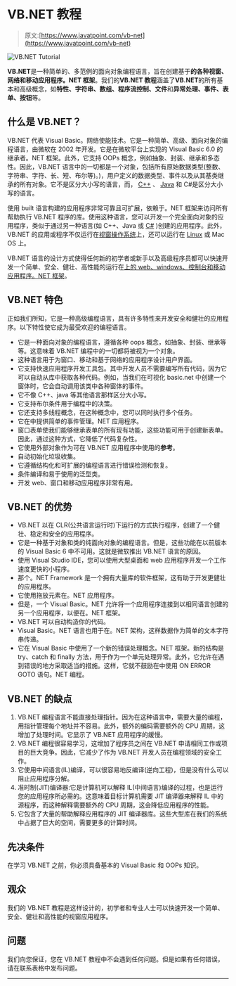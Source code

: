 # VB.NET 教程

> 原文:[https://www.javatpoint.com/vb-net](https://www.javatpoint.com/vb-net)

![VB.NET Tutorial](../Images/c27fae7b32f55f6667c6087da1826723.png)

**VB.NET**是一种简单的、多范例的面向对象编程语言，旨在创建基于**的各种视窗、网络和移动应用程序。NET 框架**。我们的**VB.NET 教程**涵盖了**VB.NET**的所有基本和高级概念，如**特性、字符串、数组、程序流控制、文件**和**异常处理、事件、表单、按钮**等。

## 什么是 VB.NET？

VB.NET 代表 Visual Basic。网络使能技术。它是一种简单、高级、面向对象的编程语言，由微软在 2002 年开发。它是在微软平台上实现的 Visual Basic 6.0 的继承者。NET 框架。此外，它支持 OOPs 概念，例如抽象、封装、继承和多态性。因此，VB.NET 语言中的一切都是一个对象，包括所有原始数据类型(整数、字符串、字符、长、短、布尔等)。)，用户定义的数据类型、事件以及从其基类继承的所有对象。它不是区分大小写的语言，而， [C++](https://www.javatpoint.com/cpp-tutorial) 、 [Java](https://www.javatpoint.com/java-tutorial) 和 C#是区分大小写的语言。

使用 built 语言构建的应用程序非常可靠且可扩展，依赖于。NET 框架来访问所有帮助执行 VB.NET 程序的库。使用这种语言，您可以开发一个完全面向对象的应用程序，类似于通过另一种语言(如 C++、Java 或 [C#](https://www.javatpoint.com/c-sharp-tutorial) )创建的应用程序。此外，VB.NET 的应用或程序不仅运行在[视窗操作系统](https://www.javatpoint.com/windows)上，还可以运行在 [Linux](https://www.javatpoint.com/linux-tutorial) 或 Mac OS 上。

VB.NET 语言的设计方式使得任何新的初学者或新手以及高级程序员都可以快速开发一个简单、安全、健壮、高性能的运行在[上的 web、windows、控制台和移动应用程序。NET 框架](https://www.javatpoint.com/net-framework)。

## VB.NET 特色

正如我们所知，它是一种高级编程语言，具有许多特性来开发安全和健壮的应用程序。以下特性使它成为最受欢迎的编程语言。

*   它是一种面向对象的编程语言，遵循各种 oops 概念，如抽象、封装、继承等等。这意味着 VB.NET 编程中的一切都将被视为一个对象。
*   这种语言用于为窗口、移动和基于网络的应用程序设计用户界面。
*   它支持快速应用程序开发工具包。其中开发人员不需要编写所有代码，因为它可以自动从库中获取各种代码。例如，当我们在可视化 basic.net 中创建一个窗体时，它会自动调用该类中各种窗体的事件。
*   它不像 C++、java 等其他语言那样区分大小写。
*   它支持布尔条件用于编程中的决策。
*   它还支持多线程概念，在这种概念中，您可以同时执行多个任务。
*   它在中提供简单的事件管理。NET 应用程序。
*   窗口表单使我们能够继承表单的所有现有功能，这些功能可用于创建新表单。因此，通过这种方式，它降低了代码复杂性。
*   它使用外部对象作为可在 VB.NET 应用程序中使用的**参考**。
*   自动初始化垃圾收集。
*   它遵循结构化和可扩展的编程语言进行错误检测和恢复。
*   条件编译和易于使用的泛型类。
*   开发 web、窗口和移动应用程序非常有用。

## VB.NET 的优势

*   VB.NET 以在 CLR(公共语言运行时)下运行的方式执行程序，创建了一个健壮、稳定和安全的应用程序。
*   它是一种基于对象和类的纯面向对象的编程语言。但是，这些功能在以前版本的 Visual Basic 6 中不可用。这就是微软推出 VB.NET 语言的原因。
*   使用 Visual Studio IDE，您可以使用大型桌面和 web 应用程序开发一个工作速度更快的小程序。
*   那个。NET Framework 是一个拥有大量库的软件框架，这有助于开发更健壮的应用程序。
*   它使用拖放元素在。NET 应用程序。
*   但是，一个 Visual Basic。NET 允许将一个应用程序连接到以相同语言创建的另一个应用程序，以便在。NET 框架。
*   VB.NET 可以自动构造你的代码。
*   Visual Basic。NET 语言也用于在。NET 架构，这样数据作为简单的文本字符串传递。
*   它在 Visual Basic 中使用了一个新的错误处理概念。NET 框架。新的结构是 try、catch 和 finally 方法，用于作为一个单元处理异常。此外，它允许在遇到错误的地方采取适当的措施。这样，它就不鼓励在中使用 ON ERROR GOTO 语句。NET 编程。

## VB.NET 的缺点

1.  VB.NET 编程语言不能直接处理指针。因为在这种语言中，需要大量的编程，用指针管理每个地址并不容易。此外，额外的编码需要额外的 CPU 周期，这增加了处理时间。它显示了 VB.NET 应用程序的缓慢。
2.  VB.NET 编程很容易学习，这增加了程序员之间在 VB.NET 申请相同工作或项目的巨大竞争。因此，它减少了作为 VB.NET 开发人员在编程领域的安全工作。
3.  它使用中间语言(IL)编译，可以很容易地反编译(逆向工程)，但是没有什么可以阻止应用程序分解。
4.  准时制(JIT)编译器:它是计算机可以解释 IL(中间语言)编译的过程，也是运行您的应用程序所必需的。这意味着目标计算机需要 JIT 编译器来解释 IL 中的源程序，而这种解释需要额外的 CPU 周期，这会降低应用程序的性能。
5.  它包含了大量的帮助解释应用程序的 JIT 编译器库。这些大型库在我们的系统中占据了巨大的空间，需要更多的计算时间。

## 先决条件

在学习 VB.NET 之前，你必须具备基本的 Visual Basic 和 OOPs 知识。

## 观众

我们的 VB.NET 教程是这样设计的，初学者和专业人士可以快速开发一个简单、安全、健壮和高性能的视窗应用程序。

## 问题

我们向您保证，您在 VB.NET 教程中不会遇到任何问题。但是如果有任何错误，请在联系表格中发布问题。

* * *